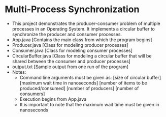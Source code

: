 # Multi-Process Synchronization

- This project demonstrates the producer-consumer problem of multiple processes in an Operating System. It implements a circular buffer to synchronize the producer and consumer processes.
- App.java [Contains the main class from which the program begins]
- Producer.java [Class for modeling producer processes]
- Consumer.java [Class for modeling consumer processes]
- CircularBuffer.java [Class for modeling a circular buffer that will be shared between the consumer and producer processes]
- output.txt [Sample output from one run of the program]
- Notes:
    - Command line arguments must be given as: [size of circular buffer] [maximum wait time in nanoseconds] [number of items to be produced/consumed] [number of producers] [number of consumers]
    - Execution begins from App.java
    - It is important to note that the maximum wait time must be given in nanoseconds